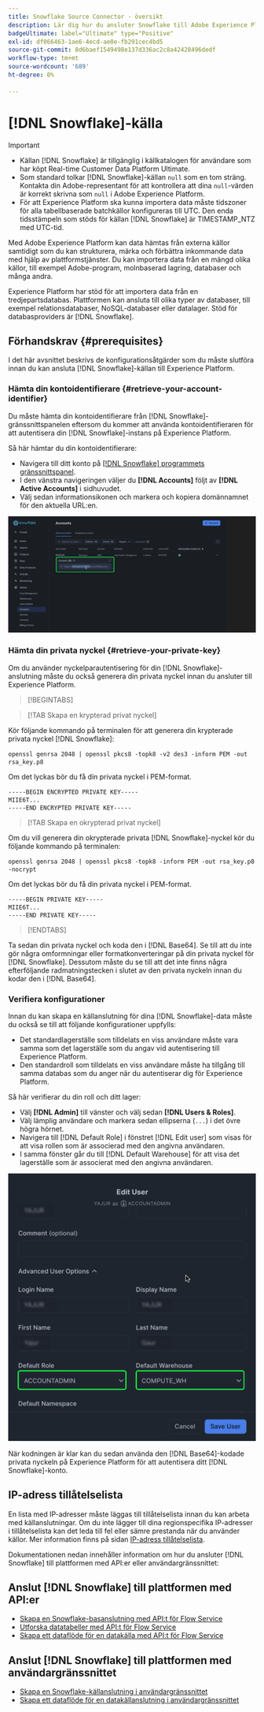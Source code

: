 ```yaml
---
title: Snowflake Source Connector - översikt
description: Lär dig hur du ansluter Snowflake till Adobe Experience Platform med API:er eller användargränssnittet.
badgeUltimate: label="Ultimate" type="Positive"
exl-id: df066463-1ae6-4ecd-ae0e-fb291cec4bd5
source-git-commit: 8d6baef1549498e137d336ac2c8a42428496dedf
workflow-type: tm+mt
source-wordcount: '689'
ht-degree: 0%

---
```


# [!DNL Snowflake]-källa

>[!IMPORTANT]
>
>* Källan [!DNL Snowflake] är tillgänglig i källkatalogen för användare som har köpt Real-time Customer Data Platform Ultimate.
>* Som standard tolkar [!DNL Snowflake]-källan `null` som en tom sträng. Kontakta din Adobe-representant för att kontrollera att dina `null`-värden är korrekt skrivna som `null` i Adobe Experience Platform.
>* För att Experience Platform ska kunna importera data måste tidszoner för alla tabellbaserade batchkällor konfigureras till UTC. Den enda tidsstämpeln som stöds för källan [!DNL Snowflake] är TIMESTAMP_NTZ med UTC-tid.

Med Adobe Experience Platform kan data hämtas från externa källor samtidigt som du kan strukturera, märka och förbättra inkommande data med hjälp av plattformstjänster. Du kan importera data från en mängd olika källor, till exempel Adobe-program, molnbaserad lagring, databaser och många andra.

Experience Platform har stöd för att importera data från en tredjepartsdatabas. Plattformen kan ansluta till olika typer av databaser, till exempel relationsdatabaser, NoSQL-databaser eller datalager. Stöd för databasproviders är [!DNL Snowflake].

## Förhandskrav {#prerequisites}

I det här avsnittet beskrivs de konfigurationsåtgärder som du måste slutföra innan du kan ansluta [!DNL Snowflake]-källan till Experience Platform.

### Hämta din kontoidentifierare {#retrieve-your-account-identifier}

Du måste hämta din kontoidentifierare från [!DNL Snowflake]-gränssnittspanelen eftersom du kommer att använda kontoidentifieraren för att autentisera din [!DNL Snowflake]-instans på Experience Platform.

Så här hämtar du din kontoidentifierare:

* Navigera till ditt konto på [[!DNL Snowflake] programmets gränssnittspanel](https://app.snowflake.com/).
* I den vänstra navigeringen väljer du **[!DNL Accounts]** följt av **[!DNL Active Accounts]** i sidhuvudet.
* Välj sedan informationsikonen och markera och kopiera domännamnet för den aktuella URL:en.

![Användargränssnittspanelen Snowflake med domännamnet markerat.](../../images/tutorials/create/snowflake/snowflake-dashboard.png)

### Hämta din privata nyckel {#retrieve-your-private-key}

Om du använder nyckelparautentisering för din [!DNL Snowflake]-anslutning måste du också generera din privata nyckel innan du ansluter till Experience Platform.

>[!BEGINTABS]

>[!TAB Skapa en krypterad privat nyckel]

Kör följande kommando på terminalen för att generera din krypterade privata nyckel [!DNL Snowflake]:

```shell
openssl genrsa 2048 | openssl pkcs8 -topk8 -v2 des3 -inform PEM -out rsa_key.p8
```

Om det lyckas bör du få din privata nyckel i PEM-format.

```shell
-----BEGIN ENCRYPTED PRIVATE KEY-----
MIIE6T...
-----END ENCRYPTED PRIVATE KEY-----
```

>[!TAB Skapa en okrypterad privat nyckel]

Om du vill generera din okrypterade privata [!DNL Snowflake]-nyckel kör du följande kommando på terminalen:

```shell
openssl genrsa 2048 | openssl pkcs8 -topk8 -inform PEM -out rsa_key.p8 -nocrypt
```

Om det lyckas bör du få din privata nyckel i PEM-format.

```shell
-----BEGIN PRIVATE KEY-----
MIIE6T...
-----END PRIVATE KEY-----
```

>[!ENDTABS]

Ta sedan din privata nyckel och koda den i [!DNL Base64]. Se till att du inte gör några omformningar eller formatkonverteringar på din privata nyckel för [!DNL Snowflake]. Dessutom måste du se till att det inte finns några efterföljande radmatningstecken i slutet av den privata nyckeln innan du kodar den i [!DNL Base64].

### Verifiera konfigurationer

Innan du kan skapa en källanslutning för dina [!DNL Snowflake]-data måste du också se till att följande konfigurationer uppfylls:

* Det standardlagerställe som tilldelats en viss användare måste vara samma som det lagerställe som du angav vid autentisering till Experience Platform.
* Den standardroll som tilldelats en viss användare måste ha tillgång till samma databas som du anger när du autentiserar dig för Experience Platform.

Så här verifierar du din roll och ditt lager:

* Välj **[!DNL Admin]** till vänster och välj sedan **[!DNL Users & Roles]**.
* Välj lämplig användare och markera sedan ellipserna (`...`) i det övre högra hörnet.
* Navigera till [!DNL Default Role] i fönstret [!DNL Edit user] som visas för att visa rollen som är associerad med den angivna användaren.
* I samma fönster går du till [!DNL Default Warehouse] för att visa det lagerställe som är associerat med den angivna användaren.

![Användargränssnittet i Snowflake där du kan verifiera din roll och ditt lagerställe.](../../images/tutorials/create/snowflake/snowflake-configs.png)

När kodningen är klar kan du sedan använda den [!DNL Base64]-kodade privata nyckeln på Experience Platform för att autentisera ditt [!DNL Snowflake]-konto.

## IP-adress tillåtelselista

En lista med IP-adresser måste läggas till tillåtelselista innan du kan arbeta med källanslutningar. Om du inte lägger till dina regionspecifika IP-adresser i tillåtelselista kan det leda till fel eller sämre prestanda när du använder källor. Mer information finns på sidan [IP-adress tillåtelselista](../../ip-address-allow-list.md).

Dokumentationen nedan innehåller information om hur du ansluter [!DNL Snowflake] till plattformen med API:er eller användargränssnittet:

## Anslut [!DNL Snowflake] till plattformen med API:er

* [Skapa en Snowflake-basanslutning med API:t för Flow Service](../../tutorials/api/create/databases/snowflake.md)
* [Utforska datatabeller med API:t för Flow Service](../../tutorials/api/explore/tabular.md)
* [Skapa ett dataflöde för en datakälla med API:t för Flow Service](../../tutorials/api/collect/database-nosql.md)

## Anslut [!DNL Snowflake] till plattformen med användargränssnittet

* [Skapa en Snowflake-källanslutning i användargränssnittet](../../tutorials/ui/create/databases/snowflake.md)
* [Skapa ett dataflöde för en datakällanslutning i användargränssnittet](../../tutorials/ui/dataflow/databases.md)
